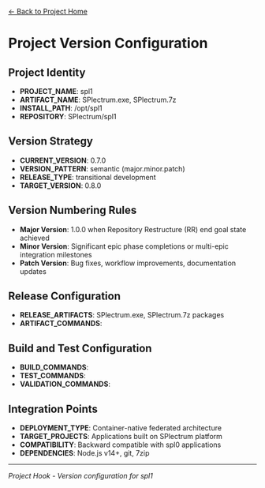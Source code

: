 [← Back to Project Home](../../../README.md)

# Project Version Configuration

## Project Identity
- **PROJECT_NAME**: spl1
- **ARTIFACT_NAME**: SPlectrum.exe, SPlectrum.7z
- **INSTALL_PATH**: /opt/spl1
- **REPOSITORY**: SPlectrum/spl1

## Version Strategy
- **CURRENT_VERSION**: 0.7.0
- **VERSION_PATTERN**: semantic (major.minor.patch)
- **RELEASE_TYPE**: transitional development
- **TARGET_VERSION**: 0.8.0

## Version Numbering Rules
- **Major Version**: 1.0.0 when Repository Restructure (RR) end goal state achieved
- **Minor Version**: Significant epic phase completions or multi-epic integration milestones
- **Patch Version**: Bug fixes, workflow improvements, documentation updates

## Release Configuration
- **RELEASE_ARTIFACTS**: SPlectrum.exe, SPlectrum.7z packages
- **ARTIFACT_COMMANDS**: 

## Build and Test Configuration
- **BUILD_COMMANDS**: 
- **TEST_COMMANDS**: 
- **VALIDATION_COMMANDS**: 


## Integration Points
- **DEPLOYMENT_TYPE**: Container-native federated architecture
- **TARGET_PROJECTS**: Applications built on SPlectrum platform
- **COMPATIBILITY**: Backward compatible with spl0 applications
- **DEPENDENCIES**: Node.js v14+, git, 7zip

---

*Project Hook - Version configuration for spl1*